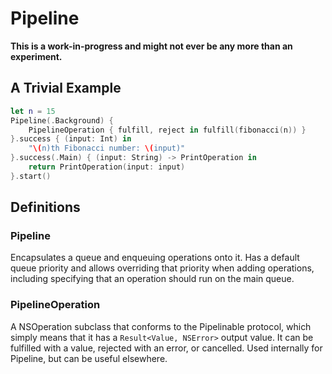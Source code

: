 # Pipeline

**This is a work-in-progress and might not ever be any more than an experiment.**

## A Trivial Example

```swift
let n = 15
Pipeline(.Background) {
    PipelineOperation { fulfill, reject in fulfill(fibonacci(n)) }
}.success { (input: Int) in
    "\(n)th Fibonacci number: \(input)"
}.success(.Main) { (input: String) -> PrintOperation in
    return PrintOperation(input: input)
}.start()
```

## Definitions

### Pipeline

Encapsulates a queue and enqueuing operations onto it. Has a default queue priority and allows overriding that priority when adding operations, including specifying that an operation should run on the main queue.

### PipelineOperation

A NSOperation subclass that conforms to the Pipelinable protocol, which simply means that it has a `Result<Value, NSError>` output value. It can be fulfilled with a value, rejected with an error, or cancelled. Used internally for Pipeline, but can be useful elsewhere.

